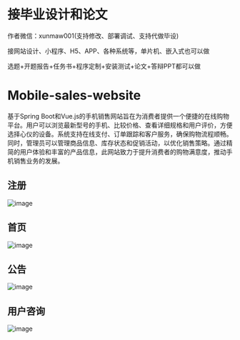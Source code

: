 # 接毕业设计和论文
作者微信：xunmaw001(支持修改、部署调试、支持代做毕设)

接网站设计、小程序、H5、APP、各种系统等，单片机、嵌入式也可以做

选题+开题报告+任务书+程序定制+安装测试+论文+答辩PPT都可以做
# Mobile-sales-website
基于Spring Boot和Vue.js的手机销售网站旨在为消费者提供一个便捷的在线购物平台。用户可以浏览最新型号的手机、比较价格、查看详细规格和用户评价，方便选择心仪的设备。系统支持在线支付、订单跟踪和客户服务，确保购物流程顺畅。同时，管理员可以管理商品信息、库存状态和促销活动，以优化销售策略。通过精简的用户体验和丰富的产品信息，此网站致力于提升消费者的购物满意度，推动手机销售业务的发展。
## 注册
![image](https://github.com/user-attachments/assets/21ba05bf-e765-4207-8bb4-9252de026507)
## 首页
![image](https://github.com/user-attachments/assets/1c3a6627-e18c-4052-8a9d-bd9f99ca3d90)
## 公告
![image](https://github.com/user-attachments/assets/388290d5-b74b-4c45-8ac1-38561fd1a4a6)
## 用户咨询
![image](https://github.com/user-attachments/assets/fc37795d-1c0c-4c2c-91a5-b3e1e68eb039)
